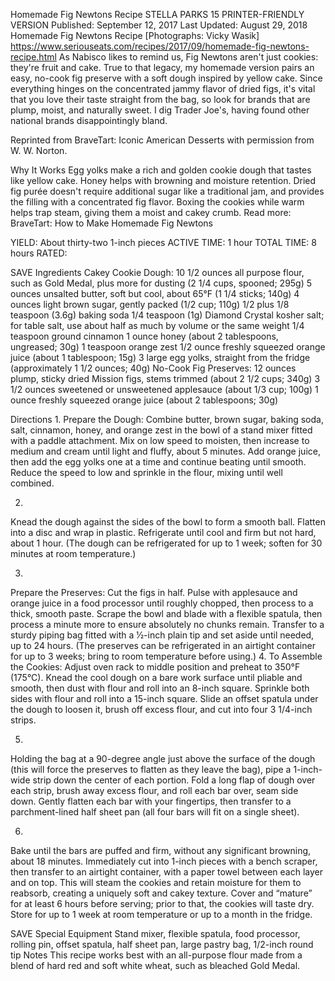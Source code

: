 Homemade Fig Newtons Recipe
STELLA PARKS
15     PRINTER-FRIENDLY VERSION
Published: September 12, 2017 Last Updated: August 29, 2018
Homemade Fig Newtons Recipe
[Photographs: Vicky Wasik]
https://www.seriouseats.com/recipes/2017/09/homemade-fig-newtons-recipe.html
As Nabisco likes to remind us, Fig Newtons aren't just cookies: they're fruit and cake. True to that legacy, my homemade version pairs an easy, no-cook fig preserve with a soft dough inspired by yellow cake. Since everything hinges on the concentrated jammy flavor of dried figs, it's vital that you love their taste straight from the bag, so look for brands that are plump, moist, and naturally sweet. I dig Trader Joe's, having found other national brands disappointingly bland.

Reprinted from BraveTart: Iconic American Desserts with permission from W. W. Norton.

Why It Works
Egg yolks make a rich and golden cookie dough that tastes like yellow cake.
Honey helps with browning and moisture retention.
Dried fig purée doesn't require additional sugar like a traditional jam, and provides the filling with a concentrated fig flavor.
Boxing the cookies while warm helps trap steam, giving them a moist and cakey crumb.
Read more: BraveTart: How to Make Homemade Fig Newtons

YIELD:
About thirty-two 1-inch pieces
ACTIVE TIME:
1 hour
TOTAL TIME:
8 hours
RATED:
    
 SAVE
Ingredients
Cakey Cookie Dough:
10 1/2 ounces all purpose flour, such as Gold Medal, plus more for dusting (2 1/4 cups, spooned; 295g)
5 ounces unsalted butter, soft but cool, about 65°F (1 1/4 sticks; 140g)
4 ounces light brown sugar, gently packed (1/2 cup; 110g)
1/2 plus 1/8 teaspoon (3.6g) baking soda
1/4 teaspoon (1g) Diamond Crystal kosher salt; for table salt, use about half as much by volume or the same weight
1/4 teaspoon ground cinnamon
1 ounce honey (about 2 tablespoons, ungreased; 30g)
1 teaspoon orange zest
1/2 ounce freshly squeezed orange juice (about 1 tablespoon; 15g)
3 large egg yolks, straight from the fridge (approximately 1 1/2 ounces; 40g)
No-Cook Fig Preserves:
12 ounces plump, sticky dried Mission figs, stems trimmed (about 2 1/2 cups; 340g)
3 1/2 ounces sweetened or unsweetened applesauce (about 1/3 cup; 100g)
1 ounce freshly squeezed orange juice (about 2 tablespoons; 30g)

Directions
1.
Prepare the Dough: Combine butter, brown sugar, baking soda, salt, cinnamon, honey, and orange zest in the bowl of a stand mixer fitted with a paddle attachment. Mix on low speed to moisten, then increase to medium and cream until light and fluffy, about 5 minutes. Add orange juice, then add the egg yolks one at a time and continue beating until smooth. Reduce the speed to low and sprinkle in the flour, mixing until well combined.

2.
Knead the dough against the sides of the bowl to form a smooth ball. Flatten into a disc and wrap in plastic. Refrigerate until cool and firm but not hard, about 1 hour. (The dough can be refrigerated for up to 1 week; soften for 30 minutes at room temperature.)

3.
Prepare the Preserves: Cut the figs in half. Pulse with applesauce and orange juice in a food processor until roughly chopped, then process to a thick, smooth paste. Scrape the bowl and blade with a flexible spatula, then process a minute more to ensure absolutely no chunks remain. Transfer to a sturdy piping bag fitted with a 1⁄2-inch plain tip and set aside until needed, up to 24 hours. (The preserves can be refrigerated in an airtight container for up to 3 weeks; bring to room temperature before using.)
4.
To Assemble the Cookies: Adjust oven rack to middle position and preheat to 350°F (175°C). Knead the cool dough on a bare work surface until pliable and smooth, then dust with flour and roll into an 8-inch square. Sprinkle both sides with flour and roll into a 15-inch square. Slide an offset spatula under the dough to loosen it, brush off excess flour, and cut into four 3 1/4-inch strips.

5.
Holding the bag at a 90-degree angle just above the surface of the dough (this will force the preserves to flatten as they leave the bag), pipe a 1-inch-wide strip down the center of each portion. Fold a long flap of dough over each strip, brush away excess flour, and roll each bar over, seam side down. Gently flatten each bar with your fingertips, then transfer to a parchment-lined half sheet pan (all four bars will fit on a single sheet).

6.
Bake until the bars are puffed and firm, without any significant browning, about 18 minutes. Immediately cut into 1-inch pieces with a bench scraper, then transfer to an airtight container, with a paper towel between each layer and on top. This will steam the cookies and retain moisture for them to reabsorb, creating a uniquely soft and cakey texture. Cover and “mature” for at least 6 hours before serving; prior to that, the cookies will taste dry. Store for up to 1 week at room temperature or up to a month in the fridge.

 SAVE
Special Equipment
Stand mixer, flexible spatula, food processor, rolling pin, offset spatula, half sheet pan, large pastry bag, 1/2-inch round tip
Notes
This recipe works best with an all-purpose flour made from a blend of hard red and soft white wheat, such as bleached Gold Medal.